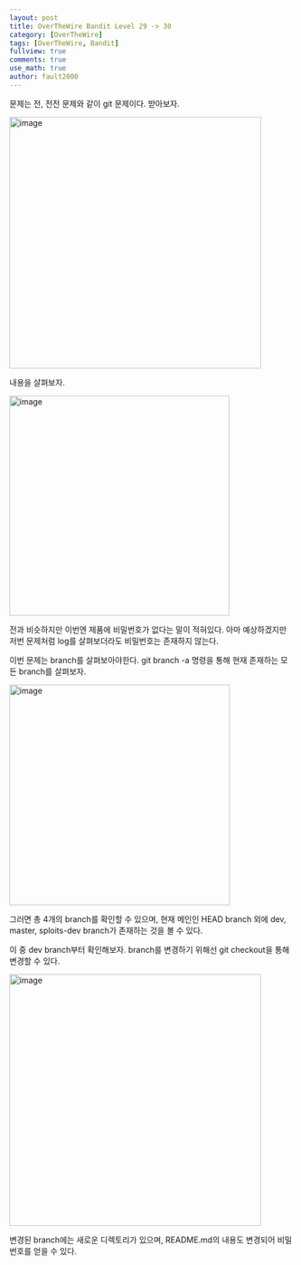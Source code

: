 ```yaml
---
layout: post
title: OverTheWire Bandit Level 29 -> 30
category: [OverTheWire]
tags: [OverTheWire, Bandit]
fullview: true
comments: true
use_math: true
author: fault2000
---
```


문제는 전, 전전 문제와 같이 git 문제이다. 받아보자.  

<img width="445" alt="image" src="https://user-images.githubusercontent.com/73513005/193289945-3ee4895d-aae5-48f4-93e2-c2a2868f704f.png">

내용을 살펴보자.  

<img width="389" alt="image" src="https://user-images.githubusercontent.com/73513005/193290701-7f7127e4-4a18-4855-8951-53bfd5c32034.png">

전과 비슷하지만 이번엔 제품에 비밀번호가 없다는 말이 적혀있다. 아마 예상하겠지만 저번 문제처럼 log를 살펴보더라도 비밀번호는 존재하지 않는다.  

이번 문제는 branch를 살펴보아야한다. git branch -a 명령을 통해 현재 존재하는 모든 branch를 살펴보자.  

<img width="390" alt="image" src="https://user-images.githubusercontent.com/73513005/193291524-1dcae672-9506-43d0-a439-5e104a777a75.png">

그러면 총 4개의 branch를 확인할 수 있으며, 현재 메인인 HEAD branch 외에 dev, master, sploits-dev branch가 존재하는 것을 볼 수 있다.  

이 중 dev branch부터 확인해보자. branch를 변경하기 위해선 git checkout을 통해 변경할 수 있다.  

<img width="445" alt="image" src="https://user-images.githubusercontent.com/73513005/193297506-6ddfa299-f14e-42e3-b537-1a089b4e1835.png">

변경된 branch에는 새로운 디렉토리가 있으며, README.md의 내용도 변경되어 비밀번호를 얻을 수 있다.